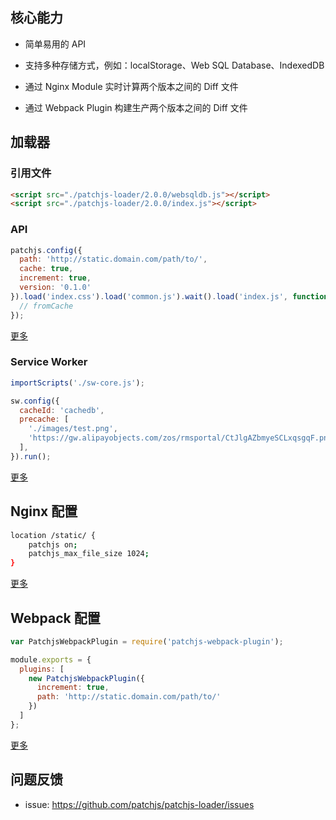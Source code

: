 ## 核心能力

* 简单易用的 API

* 支持多种存储方式，例如：localStorage、Web SQL Database、IndexedDB

* 通过 Nginx Module 实时计算两个版本之间的 Diff 文件

* 通过 Webpack Plugin 构建生产两个版本之间的 Diff 文件


## 加载器

### 引用文件

```html
<script src="./patchjs-loader/2.0.0/websqldb.js"></script>
<script src="./patchjs-loader/2.0.0/index.js"></script>
```

### API 

```js
patchjs.config({
  path: 'http://static.domain.com/path/to/',
  cache: true,
  increment: true,
  version: '0.1.0'
}).load('index.css').load('common.js').wait().load('index.js', function (url, fromCache) {
  // fromCache 
});
```

[更多](https://github.com/patchjs/patchjs-loader)

### Service Worker

```js
importScripts('./sw-core.js');

sw.config({
  cacheId: 'cachedb',
  precache: [
    './images/test.png',
    'https://gw.alipayobjects.com/zos/rmsportal/CtJlgAZbmyeSCLxqsgqF.png'
  ],
}).run();
```

[更多](https://github.com/patchjs/patchjs-sw)


## Nginx 配置

```bash
location /static/ {
    patchjs on;
    patchjs_max_file_size 1024;
}
```

[更多](https://github.com/patchjs/patchjs-nginx-module)


## Webpack 配置

```js
var PatchjsWebpackPlugin = require('patchjs-webpack-plugin');

module.exports = {
  plugins: [
    new PatchjsWebpackPlugin({
      increment: true,
      path: 'http://static.domain.com/path/to/'
    })
  ]
};
```

[更多](https://github.com/patchjs/patchjs-webpack-plugin)

## 问题反馈

* issue: https://github.com/patchjs/patchjs-loader/issues


